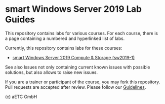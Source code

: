 # smart Windows Server 2019 Lab Guides

This repository contains labs for various courses. For each course, there is a page containing a numbered and hyperlinked list of labs.

Currently, this repository contains labs for these courses:

* [smart Windows Server 2019 Compute & Storage (sw2019-1)](Instructions\sW2019-1.md)

See also Issues not only containing current known issues with possible solutions, but also allows to raise new issues.

If you are a trainer or participant of the course, you may fork this repository. Pull requests are accepted after review. Please follow our [Guidelines](https://github.com/EnterpriseTrainingCenter/Guidelines).

(c) aETC GmbH
